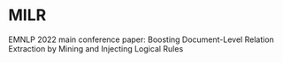 # MILR
EMNLP 2022 main conference paper: Boosting Document-Level Relation Extraction by Mining and Injecting Logical Rules
